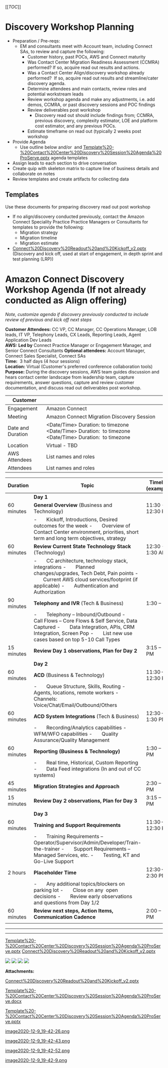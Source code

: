   

  

|    |    |    |    |
| --- | --- | --- | --- |

  

[[_TOC_]]

Discovery Workshop Planning 
============================

*   Preparation / Pre-reqs: 
    *   EM and consultants meet with Account team, including Connect SAs, to review and capture the following:
        *   Customer history, past POCs, AWS and Connect maturity
        *   Was Contact Center Migration Readiness Assessment (CCMRA) performed? If so, acquire read out results and actions.
        *   Was a Contact Center Align/discovery workshop already performed?  If so, acquire read out results and streamline/cater discovery agenda.
        *   Determine attendees and main contacts, review roles and potential workstream leads
        *   Review workshop agenda and make any adjustments, i.e. add demos, CCMRA, or past discovery sessions and POC findings
        *   Review deliverables post workshop
            *   Discovery read out should include findings from; CCMRA, previous discovery, complexity estimator, LOE and platform cost estimator, and any previous POCs.
        *   Estimate timeframe on read out (typically 2 weeks post workshop
*   Provide Agenda
    *   Use outline below and/or 
         and 
         [Template%20-%20Contact%20Center%20Discovery%20Session%20Agenda%20ProServe.pptx](/.attachments/DK-MobilizeforConnect/Template%20-%20Contact%20Center%20Discovery%20Session%20Agenda%20ProServe.pptx)
        agenda templates
*   Assign leads to each section to drive conversation
*   Create quip with skeleton matrix to capture line of business details and collaborate on notes
*   Review templates and create artifacts for collecting data

Templates
---------

Use these documents for preparing discovery read out post workshop

*   If no align/discovery conducted previously, contact the Amazon Connect Speciality Practice Practice Managers or Consultants for templates to provide the following:
    *   Migration strategy
    *   Migration timeline
    *   Migration estimate 
*    [Connect%20Discovery%20Readout%20and%20Kickoff_v2.pptx](/.attachments/DK-MobilizeforConnect/Connect%20Discovery%20Readout%20and%20Kickoff_v2.pptx)
    (Discovery and kick off, used at start of engagement, in depth sprint and test planning (LRP)) 

Amazon Connect Discovery Workshop Agenda (If not already conducted as Align offering)
=====================================================================================

_Note, customize agenda if discovery previously conducted to include review of previous and kick off next steps_

**Customer Attendees:** CC VP, CC Manager, CC Operations Manager, LOB leads, IT VP, Telephony Leads, CX Leads, Reporting Leads, Agent Application Dev Leads  
**AWS:** **Led by** Connect Practice Manager or Engagement Manager, and Senior Connect Consultants **Optional attendees:** Account Manager, Connect Sales Specialist, Connect SAs  
**Time:** 
3 half days (4 hour sessions)  
**Location:** Virtual (Customer's preferred conference collaboration tools)  
**Purpose:** During the discovery sessions, AWS team guides discussion and hears contact center landscape from leadership team, capture requirements, answer questions, capture and review customer documentation, and discuss read out deliverables post workshop.

|   Customer   |   <customer>   |
| --- | --- |
|   Engagement   |   Amazon Connect   |
|   Meeting   |   Amazon Connect Migration Discovery Session   |
|   Date and Duration   |   <Date/Time> Duration: <start> to <end> timezone  <Date/Time> Duration: <start> to <end> timezone  <Date/Time> Duration: <start> to <end> timezone   |
|   Location   |   Virtual - TBD   |
|   AWS Attendees   |   List names and roles   |
|   <customer> Attendees   |   List names and roles   |

  

| Duration | Topic | Timeline (examples) |
| --- | --- | --- |
|         |   **Day 1**   |         |
|   60 minutes   |   **General Overview** (Business and Technology)   |   11:30 - 12:30 PM   |
|         |   \-       Kickoff, Introductions, Desired outcomes for the week  \-       Overview of <customer> Contact Center environment, priorities, short term and long term objectives, strategy   |         |
|   60 minutes   |   **Review Current State Technology Stack** (Technology)   |   12:30 - 1:30 AM   |
|         |   \-       CC architecture, technology stack, integrations  \-       Planned changes/upgrades, Tech Debt, Pain points  \-       Current AWS cloud services/footprint (if applicable)  \-       Authentication and Authorization   |         |
|   90 minutes   |   **Telephony and IVR** (Tech & Business)   |   1:30 – 3:00   |
|         |   \-       Telephony – Inbound/Outbound  \-       Call Flows – Core Flows & Self Service, Data Captured  \-       Data Integration, APIs, CRM Integration, Screen Pop  \-       List new use cases based on top 5-10 Call Types   |         |
|   15 minutes   |   **Review Day 1 observations, Plan for Day 2**   |   3:15 – 3:30 PM   |
|         |         |         |
|         |   **Day 2**   |         |
|   60 minutes   |   **ACD** (Business & Technology)   |   11:30 – 12:30 PM   |
|         |   \-       Queue Structure, Skills, Routing  \-       Agents, locations, remote workers  \-       Channels: Voice/Chat/Email/Outbound/Others   |         |
|   60 minutes   |   **ACD System Integrations** (Tech & Business)   |   12:30 – 1:30 PM   |
|         |   \-       Recording/Analytics capabilities  \-       WFM/WFO capabilities  \-       Quality Assurance/Quality Management   |         |
|   60 minutes   |   **Reporting (**Business & Technology**)**   |   1:30 – 2:30 PM   |
|         |   \-       Real time, Historical, Custom Reporting  \-       Data Feed integrations (In and out of CC systems)   |         |
|   45 minutes   |   **Migration Strategies and Approach**   |   2:30 – 3:15 PM   |
|   15 minutes   |   **Review Day 2 observations, Plan for Day 3**   |   3:15 – 3:30 PM   |
|         |   |         |
|     |   **Day 3**   |         |
|   60 minutes   |   **Training and Support Requirements**   |   11:30 – 12:30 PM   |
|         |   \-       Training Requirements – Operator/Supervisor/Admin/Developer/Train-the-trainer  \-       Support Requirements – Managed Services, etc.  \-       Testing, KT and Go-Live Support   |         |
|   2 hours   |   **Placeholder Time**   |   12:30 – 2:30 PM   |
|         |   \-       Any additional topics/blockers on parking lot  \-       Close on any  open decisions  \-       Review early observations and questions from Day 1/2   |         |
|   60 minutes   |   **Review next steps, Action Items, Communication Cadence**   |   2:00 – 3:00 PM   |
|         |         |         |

  

* * *

  

  

* * *

  

 [Template%20-%20Contact%20Center%20Discovery%20Session%20Agenda%20ProServe.pptx](/.attachments/DK-MobilizeforConnect/Template%20-%20Contact%20Center%20Discovery%20Session%20Agenda%20ProServe.pptx)
 [Connect%20Discovery%20Readout%20and%20Kickoff_v2.pptx](/.attachments/DK-MobilizeforConnect/Connect%20Discovery%20Readout%20and%20Kickoff_v2.pptx)

  

 ![](/.attachments/DK-MobilizeforConnect/image2020-12-9_19-42-9.png)
 ![](/.attachments/DK-MobilizeforConnect/image2020-12-9_19-42-26.png)
 ![](/.attachments/DK-MobilizeforConnect/image2020-12-9_19-42-52.png)
 ![](/.attachments/DK-MobilizeforConnect/image2020-12-9_19-42-43.png)

 **Attachments:** 


[Connect%20Discovery%20Readout%20and%20Kickoff_v2.pptx](/.attachments/DK-MobilizeforConnect/Connect%20Discovery%20Readout%20and%20Kickoff_v2.pptx)

[Template%20-%20Contact%20Center%20Discovery%20Session%20Agenda%20ProServe.docx](/.attachments/DK-MobilizeforConnect/Template%20-%20Contact%20Center%20Discovery%20Session%20Agenda%20ProServe.docx)

[Template%20-%20Contact%20Center%20Discovery%20Session%20Agenda%20ProServe.pptx](/.attachments/DK-MobilizeforConnect/Template%20-%20Contact%20Center%20Discovery%20Session%20Agenda%20ProServe.pptx)

[image2020-12-9_19-42-26.png](/.attachments/DK-MobilizeforConnect/image2020-12-9_19-42-26.png)

[image2020-12-9_19-42-43.png](/.attachments/DK-MobilizeforConnect/image2020-12-9_19-42-43.png)

[image2020-12-9_19-42-52.png](/.attachments/DK-MobilizeforConnect/image2020-12-9_19-42-52.png)

[image2020-12-9_19-42-9.png](/.attachments/DK-MobilizeforConnect/image2020-12-9_19-42-9.png)
